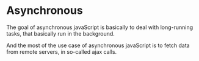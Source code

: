# Asynchronous
The goal of asynchronous javaScript is basically to deal with long-running tasks, that basically run in the background.

And the most of the use case of asynchronous javaScript is to fetch data from remote servers, in so-called ajax calls.  